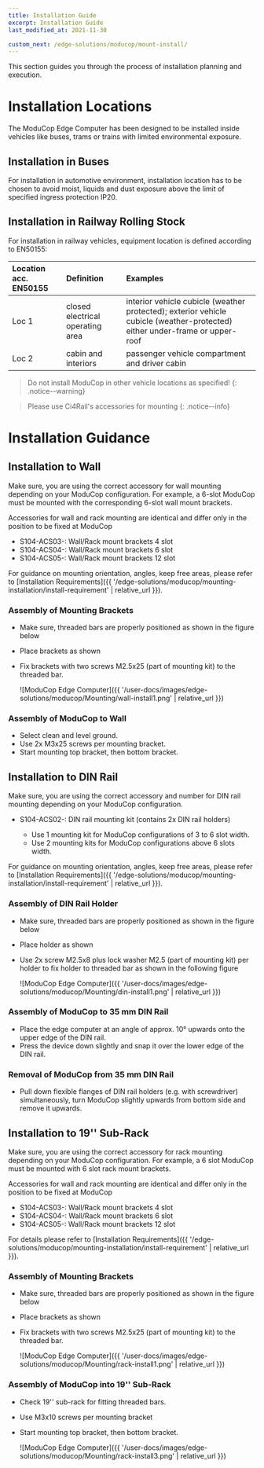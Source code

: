```yaml
---
title: Installation Guide
excerpt: Installation Guide
last_modified_at: 2021-11-30

custom_next: /edge-solutions/moducop/mount-install/
---
```



This section guides you through the process of installation planning and execution. 

# Installation Locations
The ModuCop Edge Computer has been designed to be installed inside vehicles like buses, trams or trains with limited environmental exposure. 


## Installation in Buses
For installation in automotive environment, installation location has to be chosen to avoid moist, liquids and dust exposure above the limit of specified ingress protection IP20.

## Installation in Railway Rolling Stock
For installation in railway vehicles, equipment location is defined according to EN50155:

|Location acc. EN50155 |Definition|Examples|
|:--- |:--- |:--- |
|Loc 1 | closed electrical operating area | interior vehicle cubicle (weather protected); exterior vehicle cubicle (weather-protected) either under-frame or upper-roof|
|Loc 2 | cabin and interiors | passenger vehicle compartment and driver cabin | 

> Do not install ModuCop in other vehicle locations as specified!
{: .notice--warning}

> Please use Ci4Rail's accessories for mounting 
{: .notice--info}


# Installation Guidance

## Installation to Wall
Make sure, you are using the correct accessory for wall mounting depending on your ModuCop configuration. For example, a 6-slot ModuCop must be mounted with the corresponding 6-slot wall mount brackets.  

Accessories for wall and rack mounting are identical and differ only in the position to be fixed at ModuCop
- S104-ACS03-:  Wall/Rack mount brackets 4 slot
- S104-ACS04-:  Wall/Rack mount brackets 6 slot
- S104-ACS05-:  Wall/Rack mount brackets 12 slot

For guidance on mounting orientation, angles, keep free areas, please refer to [Installation Requirements]({{ '/edge-solutions/moducop/mounting-installation/install-requirement' | relative_url }}).

### Assembly of Mounting Brackets

* Make sure, threaded bars are properly positioned as shown in the figure below
* Place brackets as shown
* Fix brackets with two screws M2.5x25 (part of mounting kit) to the threaded bar. 

    ![ModuCop Edge Computer]({{ '/user-docs/images/edge-solutions/moducop/Mounting/wall-install1.png' | relative_url }})

### Assembly of ModuCop to Wall

* Select clean and level ground.
* Use 2x M3x25 screws per mounting bracket. 
* Start mounting top bracket, then bottom bracket. 

## Installation to DIN Rail

Make sure, you are using the correct accessory and number for DIN rail mounting depending on your ModuCop configuration. 
- S104-ACS02-:  DIN rail mounting kit (contains 2x DIN rail holders)

    * Use 1 mounting kit for ModuCop configurations of 3 to 6 slot width. 
    * Use 2 mounting kits for ModuCop configurations above 6 slots width. 

For guidance on mounting orientation, angles, keep free areas, please refer to [Installation Requirements]({{ '/edge-solutions/moducop/mounting-installation/install-requirement' | relative_url }}).

### Assembly of DIN Rail Holder

* Make sure, threaded bars are properly positioned as shown in the figure below
* Place holder as shown
* Use 2x screw M2.5x8 plus lock washer M2.5 (part of mounting kit) per holder to fix holder to threaded bar as shown in the following figure

    ![ModuCop Edge Computer]({{ '/user-docs/images/edge-solutions/moducop/Mounting/din-install1.png' | relative_url }})

### Assembly of ModuCop to 35 mm DIN Rail

* Place the edge computer at an angle of approx. 10° upwards onto the upper edge of the DIN rail. 
* Press the device down slightly and snap it over the lower edge of the DIN rail.

### Removal of ModuCop from 35 mm DIN Rail

* Pull down flexible flanges of DIN rail holders (e.g. with screwdriver) simultaneously, turn ModuCop slightly upwards from bottom side and remove it upwards.  

## Installation to 19'' Sub-Rack
Make sure, you are using the correct accessory for rack mounting depending on your ModuCop configuration. For example, a 6 slot ModuCop must be mounted with 6 slot rack mount brackets.  

Accessories for wall and rack mounting are identical and differ only in the position to be fixed at ModuCop
- S104-ACS03-:  Wall/Rack mount brackets 4 slot
- S104-ACS04-:  Wall/Rack mount brackets 6 slot
- S104-ACS05-:  Wall/Rack mount brackets 12 slot

For details please refer to [Installation Requirements]({{ '/edge-solutions/moducop/mounting-installation/install-requirement' | relative_url }}).

### Assembly of Mounting Brackets

* Make sure, threaded bars are properly positioned as shown in the figure below
* Place brackets as shown
* Fix brackets with two screws M2.5x25 (part of mounting kit) to the threaded bar.

    ![ModuCop Edge Computer]({{ '/user-docs/images/edge-solutions/moducop/Mounting/rack-install1.png' | relative_url }})

### Assembly of ModuCop into 19'' Sub-Rack

* Check 19'' sub-rack for fitting threaded bars. 
* Use M3x10 screws per mounting bracket
* Start mounting top bracket, then bottom bracket. 

    ![ModuCop Edge Computer]({{ '/user-docs/images/edge-solutions/moducop/Mounting/rack-install3.png' | relative_url }})



